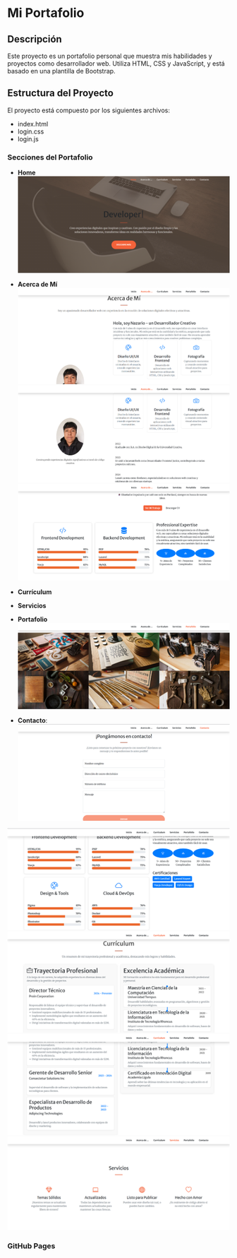 # Mi Portafolio

## Descripción
Este proyecto es un portafolio personal que muestra mis habilidades y proyectos como desarrollador web. Utiliza HTML, CSS y JavaScript, y está basado en una plantilla de Bootstrap.

## Estructura del Proyecto
El proyecto está compuesto por los siguientes archivos:
- index.html
- login.css
- login.js

### Secciones del Portafolio
- **Home**
![Captura de Pantalla del Portafolio](https://github.com/naza2/Portafolio/blob/ead3313eb59e77c9b99531c7087c157f506bb7ad/Captura%20de%20pantalla%202025-07-07%20085443.png)
- **Acerca de Mí**
![Captura de Pantalla del Portafolio](https://github.com/naza2/Portafolio/blob/ead3313eb59e77c9b99531c7087c157f506bb7ad/Captura%20de%20pantalla%202025-07-07%20085505.png)
![Captura de Pantalla del Portafolio](https://github.com/naza2/Portafolio/blob/80f9d3b295b53018fc480f2b7f776d9fabc17df8/Captura%20de%20pantalla%202025-07-07%20091544.png)
![Captura de Pantalla del Portafolio](https://github.com/naza2/Portafolio/blob/ead3313eb59e77c9b99531c7087c157f506bb7ad/Captura%20de%20pantalla%202025-07-07%20085539.png)
- **Currículum**

- **Servicios**

- **Portafolio**
![Captura de Pantalla del Portafolio](https://github.com/naza2/Portafolio/blob/ead3313eb59e77c9b99531c7087c157f506bb7ad/Captura%20de%20pantalla%202025-07-07%20085739.png)
- **Contacto**:
![Captura de Pantalla del Portafolio](https://github.com/naza2/Portafolio/blob/ead3313eb59e77c9b99531c7087c157f506bb7ad/Captura%20de%20pantalla%202025-07-07%20085807.png)

![Captura de Pantalla del Portafolio](https://github.com/naza2/Portafolio/blob/ead3313eb59e77c9b99531c7087c157f506bb7ad/Captura%20de%20pantalla%202025-07-07%20085603.png)
![Captura de Pantalla del Portafolio](https://github.com/naza2/Portafolio/blob/ead3313eb59e77c9b99531c7087c157f506bb7ad/Captura%20de%20pantalla%202025-07-07%20085622.png)
![Captura de Pantalla del Portafolio](https://github.com/naza2/Portafolio/blob/ead3313eb59e77c9b99531c7087c157f506bb7ad/Captura%20de%20pantalla%202025-07-07%20085640.png)
![Captura de Pantalla del Portafolio](https://github.com/naza2/Portafolio/blob/ead3313eb59e77c9b99531c7087c157f506bb7ad/Captura%20de%20pantalla%202025-07-07%20085721.png)

### GitHub Pages


